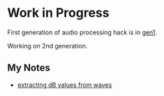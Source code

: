 # Work in Progress

First generation of audio processing hack is in [gen1](gen1).

Working on 2nd generation.

## My Notes

- [extracting dB values from waves](http://stackoverflow.com/questions/13243690/decibel-values-at-specific-points-in-wav-file/13244011)
